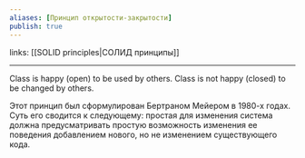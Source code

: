 ```yaml
---
aliases: [Принцип открытости-закрытости]
publish: true
---
```

links: [[SOLID principles|СОЛИД принципы]]

---

Class is happy (open) to be used by others. Class is not happy (closed) to be changed by others.

Этот принцип был сформулирован Бертраном Мейером в 1980-х годах. Суть его сводится к следующему: 
простая для изменения система должна предусматривать простую возможность изменения ее поведения добавлением нового, но не изменением существующего кода.